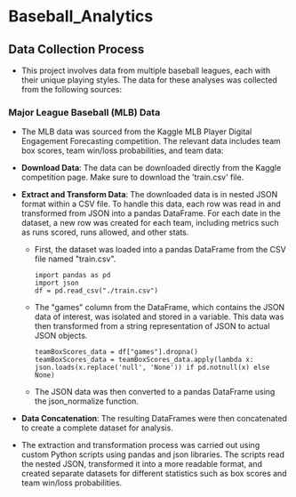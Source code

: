 # Baseball_Analytics

## Data Collection Process
- This project involves data from multiple baseball leagues, each with their unique playing styles. The data for these analyses was collected from the following sources:

### Major League Baseball (MLB) Data

- The MLB data was sourced from the Kaggle MLB Player Digital Engagement Forecasting competition. The relevant data includes team box scores, team win/loss probabilities, and team data:

- **Download Data**: The data can be downloaded directly from the Kaggle competition page. Make sure to download the 'train.csv' file.

- **Extract and Transform Data**: The downloaded data is in nested JSON format within a CSV file. To handle this data, each row was read in and transformed from JSON into a pandas DataFrame. For each date in the dataset, a new row was created for each team, including metrics such as runs scored, runs allowed, and other stats.
  - First, the dataset was loaded into a pandas DataFrame from the CSV file named "train.csv".
    ```
    import pandas as pd
    import json
    df = pd.read_csv("./train.csv")
    ```
  - The "games" column from the DataFrame, which contains the JSON data of interest, was isolated and stored in a variable. This data was then transformed from a string representation of JSON to actual JSON objects.
    ```
    teamBoxScores_data = df["games"].dropna()
    teamBoxScores_data = teamBoxScores_data.apply(lambda x: json.loads(x.replace('null', 'None')) if pd.notnull(x) else None)
    ```
  - The JSON data was then converted to a pandas DataFrame using the json_normalize function.
    
- **Data Concatenation**: The resulting DataFrames were then concatenated to create a complete dataset for analysis.



- The extraction and transformation process was carried out using custom Python scripts using pandas and json libraries. The scripts read the nested JSON, transformed it into a more readable format, and created separate datasets for different statistics such as box scores and team win/loss probabilities.
